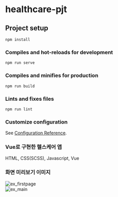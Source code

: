 # healthcare-pjt

## Project setup
```
npm install
```

### Compiles and hot-reloads for development
```
npm run serve
```

### Compiles and minifies for production
```
npm run build
```

### Lints and fixes files
```
npm run lint
```

### Customize configuration
See [Configuration Reference](https://cli.vuejs.org/config/).


### Vue로 구현한 헬스케어 앱
HTML, CSS(SCSS), Javascript, Vue

### 화면 미리보기 이미지
![ex_firstpage](https://media.vlpt.us/images/soompy/post/bf93705c-4e58-4c6e-ab3a-1c253449c0cb/20210927_104757.png) <br>
![ex_main](https://media.vlpt.us/images/soompy/post/3c4d6aff-c22c-4242-89ff-dd34b508afa2/20210927_104918.png)

